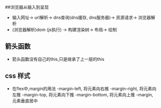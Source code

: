 ##浏览器从输入到呈现
- 输入网址-> url解析-> dns查询(dns缓存, dns服务器<dns-prefech>)-> 资源请求-> 浏览器解析
- (浏览器解析)dom (js执行) -> 构建渲染树-> 布局-> 绘制
## 箭头函数
- 箭头函数没有自己的this,只是继承了上一层的this
## css 样式
- 在flex中,margin的用法
-margin-left, 将元素向右推
-margin-right, 将元素向左推
-margin-top, 将元素向下推
-margin-bottom, 将元素向上推
-margin, 元素垂直居中